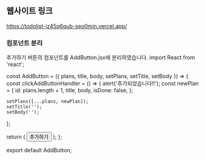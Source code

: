 ## 웹사이트 링크 
https://todolist-jz45q6qub-seo0min.vercel.app/

### 컴포넌트 분리 
추가하기 버튼의 컴포넌트를 AddButton.jsx에 분리하였습니다. 
import React from 'react';

const AddButton = ({ plans, title, body, setPlans, setTitle, setBody }) => {
  const clickAddButtonHandler = () => {
    alert('추가되었습니다!!');
    const newPlan = {
      id: plans.length + 1,
      title,
      body,
      isDone: false,
    };

    setPlans([...plans, newPlan]);
    setTitle('');
    setBody('');
  };

  return (
    <button className="add-button" onClick={clickAddButtonHandler}>
      추가하기
    </button>
  );
};

export default AddButton;
